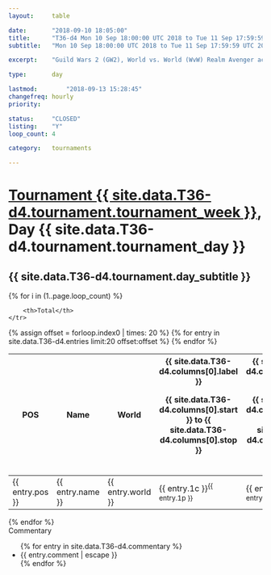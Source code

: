 ```yaml
---
layout: 	table

date: 		"2018-09-10 18:05:00"
title: 		"T36-d4 Mon 10 Sep 18:00:00 UTC 2018 to Tue 11 Sep 17:59:59 UTC 2018"
subtitle: 	"Mon 10 Sep 18:00:00 UTC 2018 to Tue 11 Sep 17:59:59 UTC 2018"

excerpt:    "Guild Wars 2 (GW2), World vs. World (WvW) Realm Avenger achivement Tournament. \"Every Kill Counts\""

type:       day

lastmod: 		"2018-09-13 15:28:45"
changefreq: hourly
priority:   

status:     "CLOSED"
listing:    "Y"
loop_count: 4

category: 	tournaments

---
```

<div class="table_header">
    <h1><a href="{{ site.data.T36-d4.tournament.week_url }}">Tournament {{ site.data.T36-d4.tournament.tournament_week }}</a>, Day {{ site.data.T36-d4.tournament.tournament_day }}</h1>
    <h2>{{ site.data.T36-d4.tournament.day_subtitle }}</h2> 
</div>

{% for i in (1..page.loop_count) %}
<br>
<table class="day_table">
  <colgroup>
    <col style="width:18px">
    <col style="width:55px">
    <col style="width:55px">
    <col style="width:12px">
    <col style="width:12px">
    <col style="width:12px">
    <col style="width:12px">
    <col style="width:12px">
    <col style="width:12px">
    <col style="width:12px">
    <col style="width:12px">
    <col style="width:12px">
    <col style="width:12px">
    <col style="width:12px">
    <col style="width:12px">
    <col style="width:12px">
    <col style="width:12px">
    <col style="width:12px">
    <col style="width:12px">
    <col style="width:12px">
    <col style="width:12px">
    <col style="width:12px">
    <col style="width:12px">
    <col style="width:12px">
    <col style="width:12px">
    <col style="width:12px">
    <col style="width:12px">
    <col style="width:18px">
  </colgroup>  
  <thead>
    <tr>
        <th>POS</th>
        <th class="AlignLeft">Name</th>
        <th class="AlignLeft">World</th>

<th><div class="label">{{ site.data.T36-d4.columns[0].label }}<p class="onhover">{{ site.data.T36-d4.columns[0].start }} to {{ site.data.T36-d4.columns[0].stop }}</p></div>​</th>
<th><div class="label">{{ site.data.T36-d4.columns[1].label }}<p class="onhover">{{ site.data.T36-d4.columns[1].start }} to {{ site.data.T36-d4.columns[1].stop }}</p></div>​</th>
<th><div class="label">{{ site.data.T36-d4.columns[2].label }}<p class="onhover">{{ site.data.T36-d4.columns[2].start }} to {{ site.data.T36-d4.columns[2].stop }}</p></div>​</th>
<th><div class="label">{{ site.data.T36-d4.columns[3].label }}<p class="onhover">{{ site.data.T36-d4.columns[3].start }} to {{ site.data.T36-d4.columns[3].stop }}</p></div>​</th>
<th><div class="label">{{ site.data.T36-d4.columns[4].label }}<p class="onhover">{{ site.data.T36-d4.columns[4].start }} to {{ site.data.T36-d4.columns[4].stop }}</p></div>​</th>
<th><div class="label">{{ site.data.T36-d4.columns[5].label }}<p class="onhover">{{ site.data.T36-d4.columns[5].start }} to {{ site.data.T36-d4.columns[5].stop }}</p></div>​</th>
<th><div class="label">{{ site.data.T36-d4.columns[6].label }}<p class="onhover">{{ site.data.T36-d4.columns[6].start }} to {{ site.data.T36-d4.columns[6].stop }}</p></div>​</th>
<th><div class="label">{{ site.data.T36-d4.columns[7].label }}<p class="onhover">{{ site.data.T36-d4.columns[7].start }} to {{ site.data.T36-d4.columns[7].stop }}</p></div>​</th>
<th><div class="label">{{ site.data.T36-d4.columns[8].label }}<p class="onhover">{{ site.data.T36-d4.columns[8].start }} to {{ site.data.T36-d4.columns[8].stop }}</p></div>​</th>
<th><div class="label">{{ site.data.T36-d4.columns[9].label }}<p class="onhover">{{ site.data.T36-d4.columns[9].start }} to {{ site.data.T36-d4.columns[9].stop }}</p></div>​</th>
<th><div class="label">{{ site.data.T36-d4.columns[10].label }}<p class="onhover">{{ site.data.T36-d4.columns[10].start }} to {{ site.data.T36-d4.columns[10].stop }}</p></div>​</th>

<th><div class="label">{{ site.data.T36-d4.columns[11].label }}<p class="onhover">{{ site.data.T36-d4.columns[11].start }} to {{ site.data.T36-d4.columns[11].stop }}</p></div>​</th>
<th><div class="label">{{ site.data.T36-d4.columns[12].label }}<p class="onhover">{{ site.data.T36-d4.columns[12].start }} to {{ site.data.T36-d4.columns[12].stop }}</p></div>​</th>
<th><div class="label">{{ site.data.T36-d4.columns[13].label }}<p class="onhover">{{ site.data.T36-d4.columns[13].start }} to {{ site.data.T36-d4.columns[13].stop }}</p></div>​</th>
<th><div class="label">{{ site.data.T36-d4.columns[14].label }}<p class="onhover">{{ site.data.T36-d4.columns[14].start }} to {{ site.data.T36-d4.columns[14].stop }}</p></div>​</th>
<th><div class="label">{{ site.data.T36-d4.columns[15].label }}<p class="onhover">{{ site.data.T36-d4.columns[15].start }} to {{ site.data.T36-d4.columns[15].stop }}</p></div>​</th>
<th><div class="label">{{ site.data.T36-d4.columns[16].label }}<p class="onhover">{{ site.data.T36-d4.columns[16].start }} to {{ site.data.T36-d4.columns[16].stop }}</p></div>​</th>
<th><div class="label">{{ site.data.T36-d4.columns[17].label }}<p class="onhover">{{ site.data.T36-d4.columns[17].start }} to {{ site.data.T36-d4.columns[17].stop }}</p></div>​</th>
<th><div class="label">{{ site.data.T36-d4.columns[18].label }}<p class="onhover">{{ site.data.T36-d4.columns[18].start }} to {{ site.data.T36-d4.columns[18].stop }}</p></div>​</th>
<th><div class="label">{{ site.data.T36-d4.columns[19].label }}<p class="onhover">{{ site.data.T36-d4.columns[19].start }} to {{ site.data.T36-d4.columns[19].stop }}</p></div>​</th>
<th><div class="label">{{ site.data.T36-d4.columns[20].label }}<p class="onhover">{{ site.data.T36-d4.columns[20].start }} to {{ site.data.T36-d4.columns[20].stop }}</p></div>​</th>

<th><div class="label">{{ site.data.T36-d4.columns[21].label }}<p class="onhover">{{ site.data.T36-d4.columns[21].start }} to {{ site.data.T36-d4.columns[21].stop }}</p></div>​</th>
<th><div class="label">{{ site.data.T36-d4.columns[22].label }}<p class="onhover">{{ site.data.T36-d4.columns[22].start }} to {{ site.data.T36-d4.columns[22].stop }}</p></div>​</th>
<th><div class="label">{{ site.data.T36-d4.columns[23].label }}<p class="onhover">{{ site.data.T36-d4.columns[23].start }} to {{ site.data.T36-d4.columns[23].stop }}</p></div>​</th>

        <th>Total</th>
    </tr>
  </thead>
  {% assign offset = forloop.index0 | times: 20 %}
<tbody>
{% for entry in site.data.T36-d4.entries limit:20 offset:offset %}
  <tr>
    <td class="pl{{ entry.pos }}">{{ entry.pos }}</td>
    <td class="AlignLeft">{{ entry.name }}</td>
    <td class="AlignLeft">{{ entry.world }}</td>
    <td class="pl{{ entry.1p }}">{{ entry.1c }}<sup>{{ entry.1p }}</sup></td>
    <td class="pl{{ entry.2p }}">{{ entry.2c }}<sup>{{ entry.2p }}</sup></td>
    <td class="pl{{ entry.3p }}">{{ entry.3c }}<sup>{{ entry.3p }}</sup></td>
    <td class="pl{{ entry.4p }}">{{ entry.4c }}<sup>{{ entry.4p }}</sup></td>
    <td class="pl{{ entry.5p }}">{{ entry.5c }}<sup>{{ entry.5p }}</sup></td>
    <td class="pl{{ entry.6p }}">{{ entry.6c }}<sup>{{ entry.6p }}</sup></td>
    <td class="pl{{ entry.7p }}">{{ entry.7c }}<sup>{{ entry.7p }}</sup></td>
    <td class="pl{{ entry.8p }}">{{ entry.8c }}<sup>{{ entry.8p }}</sup></td>
    <td class="pl{{ entry.9p }}">{{ entry.9c }}<sup>{{ entry.9p }}</sup></td>
    <td class="pl{{ entry.10p }}">{{ entry.10c }}<sup>{{ entry.10p }}</sup></td>
    <td class="pl{{ entry.11p }}">{{ entry.11c }}<sup>{{ entry.11p }}</sup></td>
    <td class="pl{{ entry.12p }}">{{ entry.12c }}<sup>{{ entry.12p }}</sup></td>
    <td class="pl{{ entry.13p }}">{{ entry.13c }}<sup>{{ entry.13p }}</sup></td>
    <td class="pl{{ entry.14p }}">{{ entry.14c }}<sup>{{ entry.14p }}</sup></td>
    <td class="pl{{ entry.15p }}">{{ entry.15c }}<sup>{{ entry.15p }}</sup></td>
    <td class="pl{{ entry.16p }}">{{ entry.16c }}<sup>{{ entry.16p }}</sup></td>
    <td class="pl{{ entry.17p }}">{{ entry.17c }}<sup>{{ entry.17p }}</sup></td>
    <td class="pl{{ entry.18p }}">{{ entry.18c }}<sup>{{ entry.18p }}</sup></td>
    <td class="pl{{ entry.19p }}">{{ entry.19c }}<sup>{{ entry.19p }}</sup></td>
    <td class="pl{{ entry.20p }}">{{ entry.20c }}<sup>{{ entry.20p }}</sup></td>
    <td class="pl{{ entry.21p }}">{{ entry.21c }}<sup>{{ entry.21p }}</sup></td>
    <td class="pl{{ entry.22p }}">{{ entry.22c }}<sup>{{ entry.22p }}</sup></td>
    <td class="pl{{ entry.23p }}">{{ entry.23c }}<sup>{{ entry.23p }}</sup></td>
    <td class="pl{{ entry.24p }}">{{ entry.24c }}<sup>{{ entry.24p }}</sup></td>
    <td>{{ entry.total }}</td>
  </tr>
{% endfor %}  
</tbody>
</table>
<div class="leaderboard"></div>
{% endfor %}

<div class="commentary">
  <span class="commentary_title">Commentary</span>
  <ul>
    {% for entry in site.data.T36-d4.commentary %}
    <li class="commentary_list">{{ entry.comment | escape }}</li>
    {% endfor %}
  </ul>
</div>



